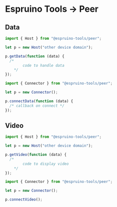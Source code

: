 # Espruino Tools -> Peer

## Data

```javascript
import { Host } from "@espruino-tools/peer";

let p = new Host("other device domain");

p.getData(function (data) {
  /*
        code to handle data 
    */
});
```

```javascript
import { Connector } from "@espruino-tools/peer";

let p = new Connector();

p.connectData(function (data) {
  /* callback on connect */
});
```

## Video

```javascript
import { Host } from "@espruino-tools/peer";

let p = new Host("other device domain");

p.getVideo(function (data) {
  /*
        code to display video 
    */
});
```

```javascript
import { Connector } from "@espruino-tools/peer";

let p = new Connector();

p.connectVideo();
```
